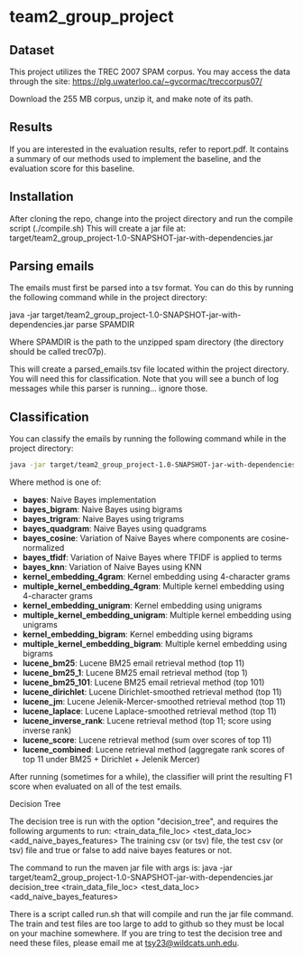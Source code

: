 # team2_group_project

## Dataset

This project utilizes the TREC 2007 SPAM corpus. You may access the data through the site: https://plg.uwaterloo.ca/~gvcormac/treccorpus07/

Download the 255 MB corpus, unzip it, and make note of its path.

## Results

If you are interested in the evaluation results, refer to report.pdf. It contains a summary of our methods used to implement the baseline, and the evaluation score for this baseline.

## Installation

After cloning the repo, change into the project directory and run the compile script (./compile.sh)
This will create a jar file at: target/team2_group_project-1.0-SNAPSHOT-jar-with-dependencies.jar

## Parsing emails

The emails must first be parsed into a tsv format. You can do this by running the following command while in the project directory:

java -jar target/team2_group_project-1.0-SNAPSHOT-jar-with-dependencies.jar parse SPAMDIR

Where SPAMDIR is the path to the unzipped spam directory (the directory should be called trec07p).

This will create a parsed_emails.tsv file located within the project directory. You will need this for classification.
Note that you will see a bunch of log messages while this parser is running... ignore those.

## Classification

You can classify the emails by running the following command while in the project directory:

```bash
java -jar target/team2_group_project-1.0-SNAPSHOT-jar-with-dependencies.jar classify METHOD
```

Where method is one of:

 * **bayes**: Naive Bayes implementation
 * **bayes_bigram**: Naive Bayes using bigrams
 * **bayes_trigram**: Naive Bayes using trigrams
 * **bayes_quadgram**: Naive Bayes using quadgrams
 * **bayes_cosine**: Variation of Naive Bayes where components are cosine-normalized
 * **bayes_tfidf**: Variation of Naive Bayes where TFIDF is applied to terms
 * **bayes_knn**: Variation of Naive Bayes using KNN
 * **kernel_embedding_4gram**: Kernel embedding using 4-character grams
 * **multiple_kernel_embedding_4gram**: Multiple kernel embedding using 4-character grams
 * **kernel_embedding_unigram**: Kernel embedding using unigrams
 * **multiple_kernel_embedding_unigram**: Multiple kernel embedding using unigrams
 * **kernel_embedding_bigram**: Kernel embedding using bigrams
 * **multiple_kernel_embedding_bigram**: Multiple kernel embedding using bigrams 
 * **lucene_bm25**: Lucene BM25 email retrieval method (top 11)
 * **lucene_bm25_1**: Lucene BM25 email retrieval method (top 1)
 * **lucene_bm25_101**: Lucene BM25 email retrieval method (top 101)
 * **lucene_dirichlet**: Lucene Dirichlet-smoothed retrieval method (top 11)
 * **lucene_jm**: Lucene Jelenik-Mercer-smoothed retrieval method (top 11)
 * **lucene_laplace**: Lucene Laplace-smoothed retrieval method (top 11)
 * **lucene_inverse_rank**: Lucene retrieval method (top 11; score using inverse rank)
 * **lucene_score**: Lucene retrieval method (sum over scores of top 11)
 * **lucene_combined**: Lucene retrieval method (aggregate rank scores of top 11 under BM25 + Dirichlet + Jelenik Mercer)

After running (sometimes for a while), the classifier will print the resulting F1 score when evaluated on all of the test emails.


Decision Tree


The decision tree is run with the option "decision_tree", and requires the following arguments to run: 
  <train_data_file_loc> <test_data_loc> <add_naive_bayes_features>
  The training csv (or tsv) file, the test csv (or tsv) file and true or false to add naive bayes features or not.

The command to run the maven jar file with args is:
java -jar target/team2_group_project-1.0-SNAPSHOT-jar-with-dependencies.jar decision_tree <train_data_file_loc> <test_data_loc> <add_naive_bayes_features> 

There is a script called run.sh that will compile and run the jar file command. The train and test files are too large to add to github so they must be local on your machine somewhere. If you are tring to test the decision tree and need these files, please email me at tsy23@wildcats.unh.edu.


